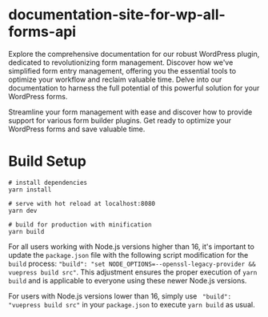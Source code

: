 # documentation-site-for-wp-all-forms-api

Explore the comprehensive documentation for our robust WordPress plugin, dedicated to revolutionizing form management. Discover how we've simplified form entry management, offering you the essential tools to optimize your workflow and reclaim valuable time. Delve into our documentation to harness the full potential of this powerful solution for your WordPress forms.

Streamline your form management with ease and discover how to provide support for various form builder plugins. Get ready to optimize your WordPress forms and save valuable time.

# Build Setup

```
# install dependencies
yarn install

# serve with hot reload at localhost:8080
yarn dev

# build for production with minification
yarn build

```

For all users working with Node.js versions higher than 16, it's important to update the `package.json` file with the following script modification for the `build` process: `"build": "set NODE_OPTIONS=--openssl-legacy-provider && vuepress build src"`. This adjustment ensures the proper execution of `yarn build` and is applicable to everyone using these newer Node.js versions.

For users with Node.js versions lower than 16, simply use ` "build": "vuepress build src"` in your `package.json` to execute `yarn build` as usual.
